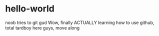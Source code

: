 # hello-world
noob tries to git gud
Wow, finally ACTUALLY learning how to use github, total tardboy here guys, move along
